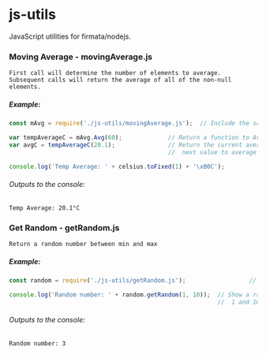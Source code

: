 # js-utils
JavaScript utilities for firmata/nodejs.

### Moving Average - movingAverage.js
    First call will determine the number of elements to average.
    Subsequent calls will return the average of all of the non-null elements.
    
##### Example:
```javascript
const mAvg = require('./js-utils/movingAverage.js');  // Include the script in your nodejs code

var tempAverageC = mAvg.Avg(60);             // Return a function to Average over 60 elements
var avgC = tempAverageC(20.1);               // Return the current average when you pass in the 
                                             //  next value to average

console.log('Temp Average: ' + celsius.toFixed(1) + '\xB0C');
```
###### Outputs to the console: 
```Temp Average: 20.1°C```

### Get Random - getRandom.js
    Return a random number between min and max

##### Example:
```javascript
const random = require('./js-utils/getRandom.js');                  // Include the script in your nodejs code

console.log('Random number: ' + random.getRandom(1, 10));  // Show a random number between 
                                                           //  1 and 10 (inclusive)
```
###### Outputs to the console:
```Random number: 3```
